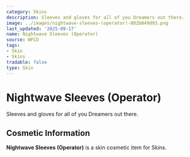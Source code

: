 ```yaml
---
category: Skins
description: Sleeves and gloves for all of you Dreamers out there.
image: ../images/nightwave-sleeves-(operator)-802b849d93.png
last_updated: '2025-09-17'
name: Nightwave Sleeves (Operator)
source: WFCD
tags:
- Skin
- Skins
tradable: false
type: Skin
---
```


# Nightwave Sleeves (Operator)

Sleeves and gloves for all of you Dreamers out there.

## Cosmetic Information

**Nightwave Sleeves (Operator)** is a skin cosmetic item for Skins.

